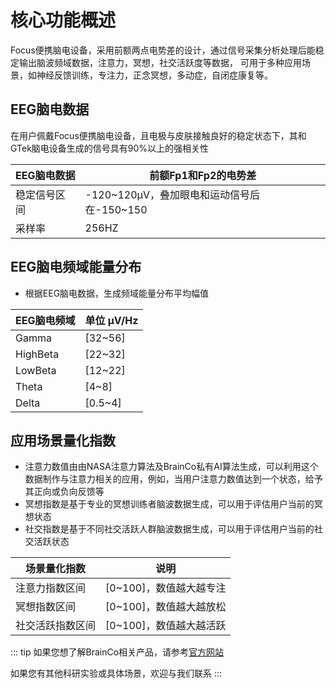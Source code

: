 # 核⼼功能概述

Focus便携脑电设备，采用前额两点电势差的设计，通过信号采集分析处理后能稳定输出脑波频域数据，注意力，冥想，社交活跃度等数据，
可用于多种应用场景，如神经反馈训练，专注力，正念冥想，多动症，自闭症康复等。

## EEG脑电数据

在用户佩戴Focus便携脑电设备，且电极与皮肤接触良好的稳定状态下，其和GTek脑电设备生成的信号具有90%以上的强相关性

| EEG脑电数据 | 前额Fp1和Fp2的电势差 |
|  ----  | ----  |
| 稳定信号区间  | -120~120μV，叠加眼电和运动信号后在-150~150 |
| 采样率 | 256HZ |

## EEG脑电频域能量分布

- 根据EEG脑电数据，生成频域能量分布平均幅值

| EEG脑电频域 | 单位 μV/Hz |
|  ----  | ----  |
| Gamma | [32~56] |
| HighBeta | [22~32] |
| LowBeta | [12~22] |
| Theta | [4~8] |
| Delta | [0.5~4] |

## 应用场景量化指数

- 注意力数值由由NASA注意⼒算法及BrainCo私有AI算法⽣成，可以利⽤这个数据制作与注意⼒相关的应用，例如，当用户注意⼒数值达到一个状态，给予其正向或负向反馈等
- 冥想指数是基于专业的冥想训练者脑波数据⽣成，可以用于评估⽤户当前的冥想状态
- 社交指数是基于不同社交活跃人群脑波数据⽣成，可以用于评估⽤户当前的社交活跃状态

| 场景量化指数 | 说明 |
|  ----  | ----  |
| 注意力指数区间 | [0~100]，数值越大越专注 |
| 冥想指数区间 | [0~100]，数值越大越放松 |
| 社交活跃指数区间 | [0~100]，数值越大越活跃 |

::: tip
如果您想了解BrainCo相关产品，请参考[官方网站](https://www.brainco-hz.com)

如果您有其他科研实验或具体场景，欢迎与我们联系
:::
